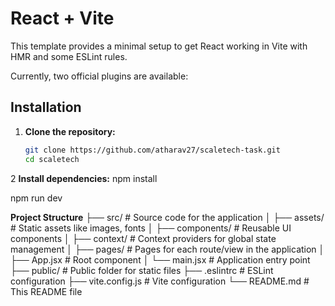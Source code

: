 # React + Vite

This template provides a minimal setup to get React working in Vite with HMR and some ESLint rules.

Currently, two official plugins are available:


## Installation

1. **Clone the repository:**
   ```bash
   git clone https://github.com/atharav27/scaletech-task.git
   cd scaletech

2 **Install dependencies:**
npm install

npm run dev


**Project Structure**
├── src/                 # Source code for the application
│   ├── assets/          # Static assets like images, fonts
│   ├── components/      # Reusable UI components
│   ├── context/         # Context providers for global state management
│   ├── pages/           # Pages for each route/view in the application
│   ├── App.jsx          # Root component
│   └── main.jsx         # Application entry point
├── public/              # Public folder for static files
├── .eslintrc            # ESLint configuration
├── vite.config.js       # Vite configuration
└── README.md            # This README file
